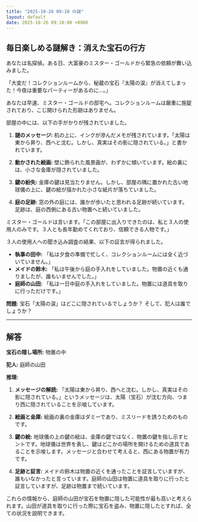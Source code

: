 ```yaml
---
title: "2025-10-26 09:10 の謎"
layout: default
date: 2025-10-26 09:10:00 +0900
---
```

## 毎日楽しめる謎解き：消えた宝石の行方

あなたは名探偵。ある日、大富豪のミスター・ゴールドから緊急の依頼が舞い込みました。

「大変だ！コレクションルームから、秘蔵の宝石『太陽の涙』が消えてしまった！今夜は重要なパーティーがあるのに…。」

あなたは早速、ミスター・ゴールドの邸宅へ。コレクションルームは厳重に施錠されており、こじ開けられた形跡はありません。

部屋の中には、以下の手がかりが残されていました。

1.  **謎のメッセージ:** 机の上に、インクが滲んだメモが残されています。「太陽は東から昇り、西へと沈む。しかし、真実はその影に隠されている。」と書かれています。

2.  **動かされた絵画:** 壁に飾られた風景画が、わずかに傾いています。絵の裏には、小さな金庫が隠されていました。

3.  **鍵の紛失:** 金庫の鍵は見当たりません。しかし、部屋の隅に置かれた古い地球儀の上に、鍵の絵が描かれた小さな紙片が落ちていました。

4.  **庭の足跡:** 窓の外の庭には、誰かが歩いたと思われる足跡が続いています。足跡は、庭の西側にある古い物置へと続いていました。

ミスター・ゴールドは言います。「この部屋に出入りできたのは、私と３人の使用人のみです。３人とも長年勤めてくれており、信頼できる人物です。」

３人の使用人への聞き込み調査の結果、以下の証言が得られました。

*   **執事の田中:** 「私は夕食の準備で忙しく、コレクションルームには全く近づいていません。」
*   **メイドの鈴木:** 「私は午後から庭の手入れをしていました。物置の近くも通りましたが、誰もいませんでした。」
*   **庭師の山田:** 「私は一日中庭の手入れをしていました。物置には道具を取りに行っただけです。」

**問題:** 宝石「太陽の涙」はどこに隠されているでしょうか？ そして、犯人は誰でしょうか？

---

## 解答

**宝石の隠し場所:** 物置の中

**犯人:** 庭師の山田

**推理:**

1.  **メッセージの解読:** 「太陽は東から昇り、西へと沈む。しかし、真実はその影に隠されている。」というメッセージは、太陽（宝石）が沈む方向、つまり西に隠されていることを示唆しています。

2.  **絵画と金庫:** 絵画の裏の金庫はダミーであり、ミスリードを誘うためのものです。

3.  **鍵の絵:** 地球儀の上の鍵の絵は、金庫の鍵ではなく、物置の鍵を指し示すヒントです。地球儀は世界を表し、鍵はどこかの場所を開けるための道具であることを示唆します。メッセージと合わせて考えると、西にある物置が有力です。

4.  **足跡と証言:** メイドの鈴木は物置の近くを通ったことを証言していますが、誰もいなかったと言っています。庭師の山田は物置に道具を取りに行ったと証言していますが、足跡は物置まで続いています。

これらの情報から、庭師の山田が宝石を物置に隠した可能性が最も高いと考えられます。山田が道具を取りに行った際に宝石を盗み、物置に隠したとすれば、全ての状況を説明できます。
